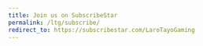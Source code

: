 ```yaml
---
title: Join us on SubscribeStar
permalink: /ltg/subscribe/
redirect_to: https://subscribestar.com/LaroTayoGaming
---
```


